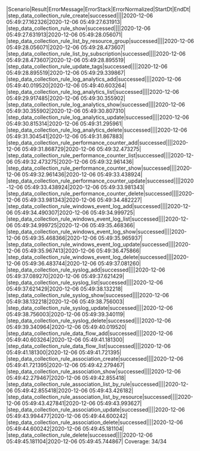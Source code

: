 |Scenario|Result|ErrorMessage|ErrorStack|ErrorNormalized|StartDt|EndDt|
|step_data_collection_rule_create|successed||||2020-12-06 05:49:27.162326|2020-12-06 05:49:27.631913|
|step_data_collection_rule_show|successed||||2020-12-06 05:49:27.631913|2020-12-06 05:49:28.056071|
|step_data_collection_rule_list_by_resource_group|successed||||2020-12-06 05:49:28.056071|2020-12-06 05:49:28.473607|
|step_data_collection_rule_list_by_subscription|successed||||2020-12-06 05:49:28.473607|2020-12-06 05:49:28.895519|
|step_data_collection_rule_update_tags|successed||||2020-12-06 05:49:28.895519|2020-12-06 05:49:29.339867|
|step_data_collection_rule_log_analytics_add|successed||||2020-12-06 05:49:40.019520|2020-12-06 05:49:40.603264|
|step_data_collection_rule_log_analytics_list|successed||||2020-12-06 05:49:29.917485|2020-12-06 05:49:30.355902|
|step_data_collection_rule_log_analytics_show|successed||||2020-12-06 05:49:30.355902|2020-12-06 05:49:30.807310|
|step_data_collection_rule_log_analytics_update|successed||||2020-12-06 05:49:30.815314|2020-12-06 05:49:31.295961|
|step_data_collection_rule_log_analytics_delete|successed||||2020-12-06 05:49:31.304541|2020-12-06 05:49:31.867883|
|step_data_collection_rule_performance_counter_add|successed||||2020-12-06 05:49:31.868729|2020-12-06 05:49:32.473275|
|step_data_collection_rule_performance_counter_list|successed||||2020-12-06 05:49:32.473275|2020-12-06 05:49:32.961436|
|step_data_collection_rule_performance_counter_show|successed||||2020-12-06 05:49:32.961436|2020-12-06 05:49:33.438924|
|step_data_collection_rule_performance_counter_update|successed||||2020-12-06 05:49:33.438924|2020-12-06 05:49:33.981343|
|step_data_collection_rule_performance_counter_delete|successed||||2020-12-06 05:49:33.981343|2020-12-06 05:49:34.482227|
|step_data_collection_rule_windows_event_log_add|successed||||2020-12-06 05:49:34.490307|2020-12-06 05:49:34.999725|
|step_data_collection_rule_windows_event_log_list|successed||||2020-12-06 05:49:34.999725|2020-12-06 05:49:35.468366|
|step_data_collection_rule_windows_event_log_show|successed||||2020-12-06 05:49:35.468366|2020-12-06 05:49:35.965937|
|step_data_collection_rule_windows_event_log_update|successed||||2020-12-06 05:49:35.967413|2020-12-06 05:49:36.475866|
|step_data_collection_rule_windows_event_log_delete|successed||||2020-12-06 05:49:36.483744|2020-12-06 05:49:37.081260|
|step_data_collection_rule_syslog_add|successed||||2020-12-06 05:49:37.089270|2020-12-06 05:49:37.621429|
|step_data_collection_rule_syslog_list|successed||||2020-12-06 05:49:37.621429|2020-12-06 05:49:38.132218|
|step_data_collection_rule_syslog_show|successed||||2020-12-06 05:49:38.132218|2020-12-06 05:49:38.756003|
|step_data_collection_rule_syslog_update|successed||||2020-12-06 05:49:38.756003|2020-12-06 05:49:39.340119|
|step_data_collection_rule_syslog_delete|successed||||2020-12-06 05:49:39.340964|2020-12-06 05:49:40.019520|
|step_data_collection_rule_data_flow_add|successed||||2020-12-06 05:49:40.603264|2020-12-06 05:49:41.181300|
|step_data_collection_rule_data_flow_list|successed||||2020-12-06 05:49:41.181300|2020-12-06 05:49:41.721395|
|step_data_collection_rule_association_create|successed||||2020-12-06 05:49:41.721395|2020-12-06 05:49:42.279467|
|step_data_collection_rule_association_show|successed||||2020-12-06 05:49:42.279467|2020-12-06 05:49:42.855418|
|step_data_collection_rule_association_list_by_rule|successed||||2020-12-06 05:49:42.855418|2020-12-06 05:49:43.426182|
|step_data_collection_rule_association_list_by_resource|successed||||2020-12-06 05:49:43.427841|2020-12-06 05:49:43.993627|
|step_data_collection_rule_association_update|successed||||2020-12-06 05:49:43.994477|2020-12-06 05:49:44.600242|
|step_data_collection_rule_association_delete|successed||||2020-12-06 05:49:44.600242|2020-12-06 05:49:45.181104|
|step_data_collection_rule_delete|successed||||2020-12-06 05:49:45.181104|2020-12-06 05:49:45.744867|
Coverage: 34/34
